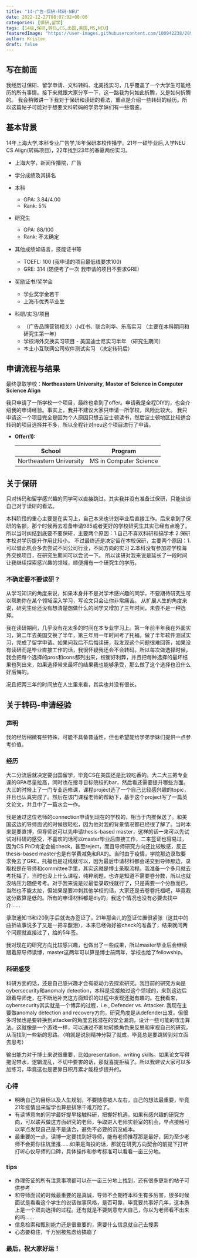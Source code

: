 ```yaml
---
title: "14-广告-保研-转码-NEU"
date: 2022-12-27T08:07:02+08:00
categories: [保研,留学]
tags: [14级,保研,转码,CS,出国,美国,MS,NEU]
featuredImage: "https://user-images.githubusercontent.com/100942238/209590835-89867a10-2d1b-4c62-8b97-a8a8b72e09de.jpg"
author: Kristen
draft: false
---
```


## 写在前面

我经历过保研、留学申请、文科转码、北美找实习，几乎覆盖了一个大学生可能经历的所有事情。接下来就跟大家分享一下，这一路我为何如此折腾，又是如何折腾的。
我会稍微讲一下我对于保研和读研的看法，重点是介绍一些转码的经历。所以这篇帖子可能对于想要文科转码的学弟学妹们有一些借鉴。

## 基本背景 

14年上海大学,本科专业广告学,18年保研本校传播学。21年一硕毕业后,入学NEU CS Align(转码项目)，22年找到23年的春夏两份实习。

- 上海大学，新闻传播院，广告

- 学分成绩及其排名
- 本科
  - GPA: 3.84/4.00
  - Rank: 5%
- 研究生
  - GPA: 88/100
  - Rank: 不太确定

- 其他成绩如语言，技能证书等
  - TOEFL: 100 (我申请的项目最低线要求100)
  - GRE: 314 (随便考了一次 我申请的项目不要求GRE)

- 奖励证书/奖学金
  - 学业奖学金若干
  - 上海市优秀毕业生

- 科研/实习/项目
  - （广告品牌营销相关）小红书、联合利华、乐高实习 （主要在本科期间和研究生第一年）
  - 学校海外交换实习项目 - 美国迪士尼实习半年 （研究生期间）
  - 本土小互联网公司软件测试实习 （决定转码后）

## 申请流程与结果

最终录取学校：**Northeastern University**, **Master of Science in Computer Science Align**

我只申请了一所学校一个项目，最终也拿到了offer。申请我是全程DIY的，也会介绍我的申请经验。事实上，我并不建议大家只申请一所学校，风险比较大。
我只申请这一个项目完全是因为个人原因只想去波士顿读书，然后波士顿地区比较适合转码的项目选择并不多，所以全程针对neu这个项目进行了申请。

- **Offer(1):** 

  | School          | Program                |
  | --------------- | ---------------------- |
  | Northeastern University | MS in Computer Science |


## 关于保研

只对转码和留学感兴趣的同学可以直接跳过。其实我并没有准备过保研，只能谈谈自己对于读研的看法。

本科阶段的重心主要是在实习上，自己本来也计划毕业后直接工作。后来拿到了保研的名额，那个时候再去准备申请985或者更好的学校研究生其实已经有点晚了。所以当时纠结到底要不要保研，主要两个原因：1.自己不喜欢科研和搞学术 2.保研本校对学历提升作用比较小。 不过最终还是决定留在本校保研，主要两个原因：1.可以借此机会多去尝试不同公司行业，不同方向的实习 2.本科没有参加过学校海外交换项目，在研究生期间可以尝试一下。 所以读研对我来说是延长了一段时间让我继续探索感兴趣的领域，顺便拥有一个研究生的学历。

### 不确定要不要读研？

从学习知识的角度来说，如果本身并不是对学术感兴趣的同学，不要期待研究生可以帮助你在某个领域深入学习，写论文只会让你非常痛苦。
从扩展人生的角度来说，研究生给还没有想清楚想做什么的同学又增加了三年时间，未尝不是一种选择。

我在读研期间，几乎没有花太多的时间在本专业学习上。第一年前半年我在外面实习，第二年去美国交换了半年，第三年用一年时间考了托福，做了半年软件测试实习，完成了留学申请。如果问我后不后悔读研，我发现这个问题很难回答，如果没有读研而是毕业直接工作的话，我很怀疑我还会不会转码。所以每次做选择时候，我会把每个选择的pros和cons都列出来，权衡好利弊，并且把每种选择的最坏结果也列出来，如果选择带来最坏的结果我也能够承受，那么做了这个选择也没什么好后悔的。

况且把两三年的时间放在人生里来看，其实也并没有很长。


## 关于转码-申请经验

### 声明
我的经历稍微有些特殊，可能不具备普适性，但也希望能给学弟学妹们提供一点参考价值。

### 经历
大二分流后就决定要出国留学，毕竟CS在美国还是比较吃香的。大二大三把专业课的GPA尽量拉高，同时也在搜寻目标院校的bar，然后看还需要提升哪些方面。大三的时候上了一门专业选修课，课程project选了一个自己比较感兴趣的topic，并且也认真完成了。然后在该门课程老师的帮助下，基于这个project写了一篇英文论文，并且中了一篇水会一作。

我是通过这位老师的connection申请到现在的学校的，相当于内推保送了。和美国这边的导师面试的时候很轻松，因为他对我的背景情况都已经很了解了。当时本来是要直博，但导师说可以先申请thesis-based master，这样的话一来可以先试试对科研的感受，不喜欢的话可以master毕业后直接工作，二来签证也容易过，因为CS PhD肯定会被check，甚至reject，而且导师研究方向还比较敏感，反正thesis-based master也是有学费减免和RA的。当时由于疫情，学院那边录取要求免去了GRE，托福也是过线就可以，因为最后申请材料都会递交到导师那边，录取权是在导师和committee手里，其实这就是博士录取流程。我准备一个多月就去考托福了，当时也没上什么课程，纯粹刷题，也许是知道不需要卷分数，所以也就没啥压力随便考考。对于我来说是过最低录取线就行了，只是需要一个分数而已，当然也不能太拉，但如果是要冲刺其他学校的话，大家还是去卷卷托福吧，毕竟我这分数算是低的。所有的申请材料都是diy的，我这个情况也没有必要去找中介......

录取通知书和i20到手后就去办签证了，21年那会儿的签证位置很紧张（这其中的曲折故事说多了又是一把辛酸泪），本来已经做好被check的准备了，结果就问两个问题就直接过了，给的5年签。

我对现在的研究方向比较感兴趣，也做出了一些成果，所以master毕业后会继续跟着原导师读博，master这两年可以算是博士前两年，学校也给了fellowship。


### 科研感受
科研方面的话，还是自己感兴趣才会有驱动力去探索研究。我目前的研究方向是cybersecurity和anomaly detection，本科是没接触过这个领域的，来到这边后跟着导师走，在不断地补充这方面知识的过程中发现还挺有趣的。在我看来，cybersecurity其实就是一个博弈的过程，i.e., Defender vs. Attacker. 我现在主要做anomaly detection and recovery方向，研究角度是从defender出发，但很多时候也是要转换到attacker的角度去找潜在的安全漏洞，设计一些可能的攻击算法。这就像是一个游戏一样，可以通过不断地转换角色来反思和审视自己的研究，从而找到一些新的思路。（咱就是说别精神分裂了就成，毕竟总是要跳转到对立面去思考）

输出能力对于博士来说很重要，比如presentation，writing skills。如果论文写得拖泥带水，逻辑混乱，不切中要害的话，那就喜提拒稿了。所以我建议大家可以多加练习，毕竟这也是要靠日积月累才能稳步提升的。

### 心得
- 明确自己的目标以及人生规划，不要随意被人左右，自己的想法最重要，毕竟21年疫情出来留学也算是排除千难万险了。
- 有读博意向的同学最好提早接触科研，把握好机遇。如果有感兴趣的研究方向，可以联系做这方面研究的老师，争取进入老师实验室的机会，早点接触可以早点发现自己是不是适合，避免不必要的沉没成本。
- 最重要的一点，读博一定要找到好导师，能有老师推荐那是最好，因为至少老师不会把你往坑里推......如果是海投的话，那就在研究方向契合的前提下打听打听心仪导师的口碑，具体操作和参考标准可以看看一亩三分地。


### tips
- 办理签证的所有注意事项都可以在一亩三分地上找到，还有很多更新的帖子可供参考
- 和导师面试的时候最重要的是真诚，导师不会期待本科生有多厉害，很多时候面试是看看这个学生的说话做事风格，是否可靠，毕竟要共事好几年，这本质上是一个双向选择的过程。还有就是不要刻意夸大自己，你以为老师看不出来的吗......
- 信息检索和甄别能力还是很重要的，需要什么信息就自己去搜索
- 心态要稳住，千万别被焦虑给搞崩了



### 最后，祝大家好运！


